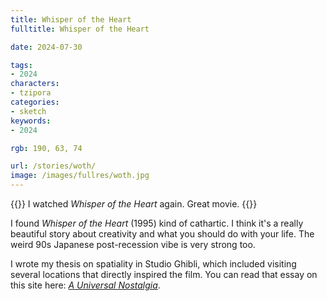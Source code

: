 ```yaml
---
title: Whisper of the Heart
fulltitle: Whisper of the Heart

date: 2024-07-30

tags:
- 2024
characters:
- tzipora
categories:
- sketch
keywords:
- 2024

rgb: 190, 63, 74

url: /stories/woth/
image: /images/fullres/woth.jpg
---
```

{{<note caption>}}
I watched *Whisper of the Heart* again. Great movie.
{{</note>}}

I found *Whisper of the Heart* (1995) kind of cathartic. I think it's a really beautiful story about creativity and what you should do with your life. The weird 90s Japanese post-recession vibe is very strong too.

I wrote my thesis on spatiality in Studio Ghibli, which included visiting several locations that directly inspired the film. You can read that essay on this site here: [*A Universal Nostalgia*](/ghibli/).
